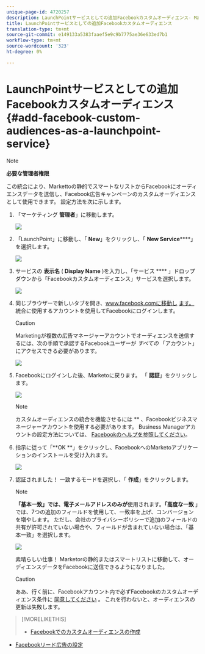 ```yaml
---
unique-page-id: 4720257
description: LaunchPointサービスとしての追加Facebookカスタムオーディエンス- Marketto Docs — 製品ドキュメント
title: LaunchPointサービスとしての追加Facebookカスタムオーディエンス
translation-type: tm+mt
source-git-commit: e149133a5383faaef5e9c9b7775ae36e633ed7b1
workflow-type: tm+mt
source-wordcount: '323'
ht-degree: 0%

---
```



# LaunchPointサービスとしての追加Facebookカスタムオーディエンス {#add-facebook-custom-audiences-as-a-launchpoint-service}

>[!NOTE]
>
>**必要な管理者権限**

この統合により、Markettoの静的でスマートなリストからFacebookにオーディエンスデータを送信し、Facebook広告キャンペーンのカスタムオーディエンスとして使用できます。 設定方法を次に示します。

1. 「マーケティング **管理者**」に移動します。

   ![](assets/image2016-11-29-10-3a50-3a29.png)

1. 「LaunchPoint」に移動し、「 **New**」をクリックし、「 **New Service******」を選択します。

   ![](assets/image2016-11-29-10-3a51-3a11.png)

1. サービスの **表示名** ( **Display Name** )を入力し、「サービス **** 」ドロップダウンから「Facebookカスタムオーディエンス」サービスを選択します。

   ![](assets/image2016-11-29-12-3a51-3a8.png)

1. 同じブラウザーで新しいタブを開き、www.facebook.comに移動し [ます。](http://www.facebook.com./) 統合に使用するアカウントを使用してFacebookにログインします。

   >[!CAUTION]
   >
   >Marketingが複数の広告マネージャーアカウントでオーディエンスを送信するには、次の手順で承認するFacebookユーザーが *すべての* 「アカウント」にアクセスできる必要があります。

   ![](assets/image2016-11-29-10-3a52-3a29.png)

1. Facebookにログインした後、Marketoに戻ります。 「 **認証**」をクリックします。

   ![](assets/fb-custom-authorize-hand.png)

   >[!NOTE]
   >
   >カスタムオーディエンスの統合を機能させるには ** 、Facebookビジネスマネージャーアカウントを使用する必要があります。 Business Managerアカウントの設定方法については、 [Facebookのヘルプを参照してください](https://www.facebook.com/business/help/1710077379203657)。

1. 指示に従って「**OK **」をクリックし、FacebookへのMarketoアプリケーションのインストールを受け入れます。

   ![](assets/image2016-11-29-10-3a56-3a3.png)

1. 認証されました！ 一致するモードを選択し、「 **作成**」をクリックします。

   >[!NOTE]
   >
   >**「基本一致」では、電子メールアドレスのみが**&#x200B;使用されます。**「高度な一致** 」では、7つの追加のフィールドを使用して、一致率を上げ、コンバージョンを増やします。 ただし、会社のプライバシーポリシーで追加のフィールドの共有が許可されていない場合や、フィールドが含まれていない場合は、「基本一致」を選択します。

   ![](assets/fb-custom-adv-matching-hands.png)

   素晴らしい仕事！ Marketorの静的またはスマートリストに移動して、オーディエンスデータをFacebookに送信できるようになりました。

   >[!CAUTION]
   >
   >ああ、行く前に、Facebookアカウント内で必ずFacebookのカスタムオーディエンス条件に [同意してください](https://www.facebook.com/ads/manage/customaudiences/tos.php) 。 これを行わないと、オーディエンスの更新は失敗します。

>[!MORELIKETHIS]
>
>* [Facebookでのカスタムオーディエンスの作成](../../../product-docs/demand-generation/facebook/create-a-custom-audience-in-facebook.md)
   >
   >
* [Facebookリード広告の設定](../../../product-docs/demand-generation/facebook/set-up-facebook-lead-ads.md)

>



